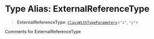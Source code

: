 # Type Alias: ExternalReferenceType

> **ExternalReferenceType**: [`ClassWithTypeParameters`](../classes/ClassWithTypeParameters.md)\<`"x"`, `"y"`\>

Comments for ExternalReferenceType
